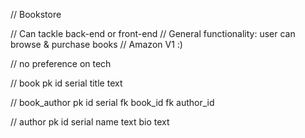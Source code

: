 // Bookstore

// Can tackle back-end or front-end
// General functionality: user can browse & purchase books
// Amazon V1 :)

// no preference on tech

// book
pk id serial
title text

// book_author
pk id serial
fk book_id
fk author_id

// author
pk id serial
name text
bio text


